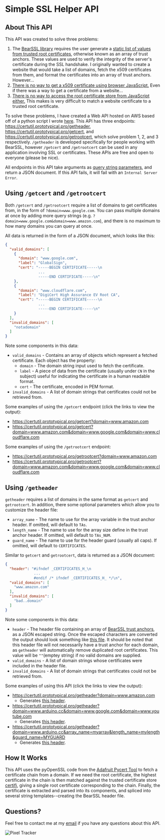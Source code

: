 # Simple SSL Helper API

## About This API

This API was created to solve three problems:
1. The [BearSSL library](https://bearssl.org/) requires the user generate a [static list of values from trusted root certificates](https://bearssl.org/api1.html#profiles), otherwise known as an array of trust anchors. These values are used to verify the integrity of the server's certificate during the SSL handshake. I originally wanted to create a website that would take a list of domains, fetch the x509 certificates from them, and format the certificates into an array of trust anchors. However...
1. [There is no way to get a x509 certificate using browser JavaScript.](https://stackoverflow.com/questions/2604399/is-there-a-way-to-get-ssl-certificate-details-using-javascript) Even if there was a way to get a certificate from a website...
1. [There is no way to access the root certificate store from JavaScript either.](https://stackoverflow.com/questions/21004645/where-is-nodes-certificate-store) This makes is very difficult to match a website certificate to a trusted root certificate.

To solve these problems, I have created a Web API hosted on AWS based off of a python script I wrote [here](https://github.com/OPEnSLab-OSU/SSLClient/tree/master/tools/pycert_bearssl). This API has three endpoints: https://certutil.prototypical.pro/getheader, https://certutil.prototypical.pro/getcert, and https://certutil.prototypical.pro/getrootcert, which solve problem 1, 2, and 3 respectively. `/getheader` is developed specifically for people working with BearSSL, however `/getcert` and `/getrootcert` can be used in any application involving SSL or certificates. These APIs are free and open to everyone (please be nice). 

All endpoints in this API take arguments as [query string parameters](https://en.wikipedia.org/wiki/Query_string), and return a JSON document. If this API fails, it will fail with an `Internal Server Error`.

## Using `/getcert` and `/getrootcert`

Both `/getcert` and `/getrootcert` require a list of domains to get certificates from, in the form of `?domain=www.google.com`. You can pass multiple domains at once by adding more query strings (e.g. `?domain=www.google.com&domain=www.amazon.com`), and there is no maximum to how many domains you can query at once.

All data is returned in the form of a JSON document, which looks like this:
```JSON
{
  "valid_domains": [
    {
      "domain": "www.google.com",
      "label": "GlobalSign",
      "cert": "-----BEGIN CERTIFICATE-----\n
               ...
               -----END CERTIFICATE-----\n"
    },
    {
      "domain": "www.cloudflare.com",
      "label": "DigiCert High Assurance EV Root CA",
      "cert": "-----BEGIN CERTIFICATE-----\n
               ...
               -----END CERTIFICATE-----\n"
    }
  ],
  "invalid_domains": [
    "notadomain"
  ]
}
```
Note some components in this data:
* `valid_domains` - Contains an array of objects which represent a fetched certificate. Each object has the property:
  * `domain` - The domain string input used to fetch the certificate.
  * `label` - A piece of data from the certificate (usually under `CN` in the subject) useful for indicating the certificate in a human readable format.
  * `cert` - The certificate, encoded in PEM format.
* `invalid_domains` - A list of domain strings that certificates could not be retrieved from.

Some examples of using the `/getcert` endpoint (click the links to view the output):
* https://certutil.prototypical.pro/getcert?domain=www.amazon.com
* https://certutil.prototypical.pro/getcert?domain=www.amazon.com&domain=www.google.com&domain=www.cloudflare.com

Some examples of using the `/getrootcert` endpoint:
* https://certutil.prototypical.pro/getrootcert?domain=www.amazon.com
* https://certutil.prototypical.pro/getrootcert?domain=www.amazon.com&domain=www.google.com&domain=www.cloudflare.com

## Using `/getheader`

`getheader` requires a list of domains in the same format as `getcert` and `getrootcert`. In addition, there some optional parameters which allow you to customize the header file:
* `array_name` - The name to use for the array variable in the trust anchor header. If omitted, will default to `TAs`.
* `length_name` - The name to use for the array size define in the trust anchor header. If omitted, will default to `TAs_NUM`.
* `guard_name` - The name to use for the header guard (usually all caps). If omitted, will default to `CERTIFICATES`.

Similar to `getcert` and `getrootcert`, data is returned as a JSON document:
```JSON
{
  "header": "#ifndef _CERTIFICATES_H_\n
             ...
             #endif /* ifndef _CERTIFICATES_H_ */\n",
  "valid_domains": [
    "www.amazon.com"
  ],
  "invalid_domains": [
    "bad..domain"
  ]
}
```
Note some components in this data:
* `header` - The header file containing an array of [BearSSL trust anchors](https://bearssl.org/api1.html#profiles), as a JSON escaped string. Once the escaped characters are converted the output should look something like [this file](./sample_headers/cert.h). It should be noted that this header file will not necessarily have a trust anchor for each domain, as `getheader` will automatically remove duplicated root certificates. This value will be `""`(emptey string) if no valid domains are supplied.
* `valid_domains` - A list of domain strings whose certificates were included in the header file.
* `invalid_domains` - A list of domain strings that certificates could not be retrieved from.

Some examples of using this API (click the links to view the output):
* https://certutil.prototypical.pro/getheader?domain=www.amazon.com
  * Generates [this header](./sample_headers/cert.h).
* https://certutil.prototypical.pro/getheader?domain=www.arduino.cc&domain=www.google.com&domain=www.youtube.com
  * Generates [this header](./sample_headers/certs_with_dupe.h).
* https://certutil.prototypical.pro/getheader?domain=www.arduino.cc&array_name=myarray&length_name=mylength&guard_name=MYGUARD
  * Generates [this header](./sample_headers/cert_with_custom.h).

## How It Works

This API uses the pyOpenSSL code from the [Adafruit Pycert Tool](https://learn.adafruit.com/introducing-the-adafruit-wiced-feather-wifi/pycert-dot-py) to fetch a certificate chain from a domain. If we need the root certificate, the highest certificate in the chain is then matched against the trusted certificate store [certifi](https://pypi.org/project/certifi/), giving a single root certificate corresponding to the chain. Finally, the certificate is extracted and parsed into its components, and spliced into several string templates--creating the BearSSL header file.

## Questions?

Feel free to contact me at my [email](mailto:noah@koontzs.com) if you have any questions about this API.

![Pixel Tracker](https://track.prototypical.pro?source=github&repo=LambdaWorkspace&project=getcertificate)